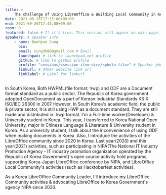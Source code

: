 ```yaml
---
title: >
    The challenge of Using LibreOffice & Building Local Community in Korea 
date: 2021-09-26T17:15:00+09:00
end: 2021-09-26T17:45:00+09:00
room: 0
featured: false # If it's true. This session will appear on main page.
speakers: # Speaker info
    - name: DaeHyun Sung
      bio: 
      email: sungdh86@gmail.com # Email
      launchpad: # link to launchpad.net profile
      github: # link to github profile
      profile: "sessions/<session-item-dir>/<photo-file>" # Speaker photo
      linkurl: # Other website link url
      linklabel: # Label for linkurl
---
```

In South Korea, Both HWPML(file format: hwp) and ODF are a Document format standard as a public sector. The Republic of Korea government adopted OpenDocument as a part of Korean Industrial Standards KS X ISO/IEC 26300 in 2007.However, In South Korea's academic field, the public &amp; private sector, It is still using HWP as a document standard. They are still made and distributed in .hwp format. I'm a Full-time worker(Developer) &amp; University student in Korea. This year, I transferred to Korea National Open University, major in Chinese Language &amp; Literature &amp; University student in Korea. As a university student, I talk about the inconvenience of using ODF when making documents in Korea. Also, I introduce the activities of the LibreOffice community since 2020 in Korea. Last year(2020) and this year(2021) activities, such as participating in NIPA(The National IT Industry Promotion Agency - IT industry promotion organization operated by the Republic of Korea Government)'s open source activity hold programs, supporting  Korea-Japan LibreOffice conference by NIPA, and LibreOffice Local Community's activities (such as Hacktoberfest activities).

As a Korea LibreOffice Community Leader, I'll introduce my LibreOffice Community activities &amp; advocating LibreOffice to Korea Government's agency NIPA since 2020.
